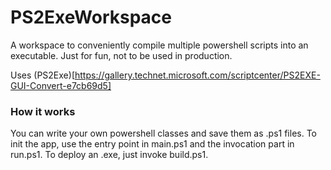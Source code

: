 # PS2ExeWorkspace
A workspace to conveniently compile multiple powershell scripts into an executable. Just for fun, not to be used in production.

Uses (PS2Exe)[https://gallery.technet.microsoft.com/scriptcenter/PS2EXE-GUI-Convert-e7cb69d5]

### How it works

You can write your own powershell classes and save them as .ps1 files. To init the app, use the entry point in main.ps1 and the invocation part in run.ps1. To deploy an .exe, just invoke build.ps1.
